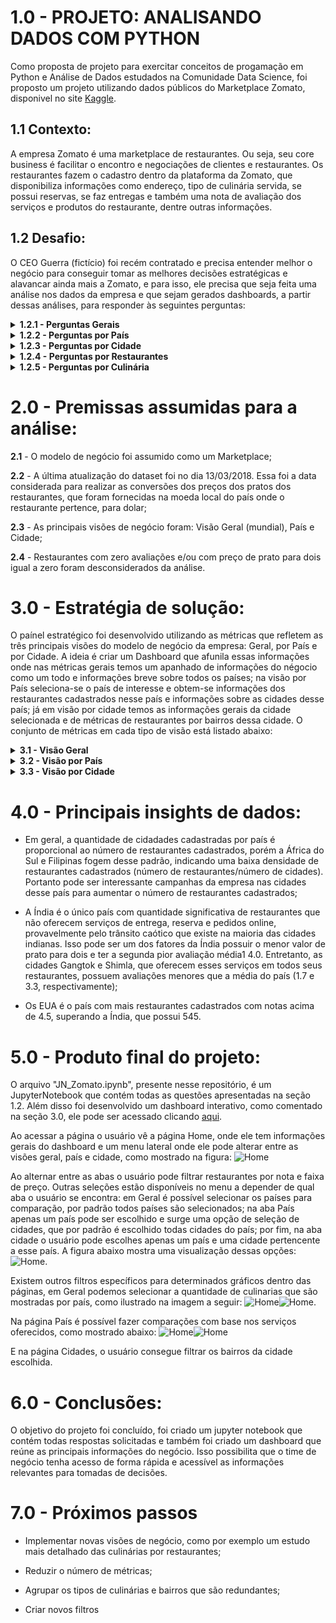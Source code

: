 # 1.0 - PROJETO: ANALISANDO DADOS COM PYTHON

Como proposta de projeto para exercitar conceitos de progamação em Python e Análise de Dados estudados na Comunidade Data Science, foi proposto um
projeto utilizando dados públicos do Marketplace Zomato, disponivel no site [Kaggle](https://www.kaggle.com/datasets/shrutimehta/zomato-restaurants-data).

## 1.1 Contexto:
A empresa Zomato é uma marketplace de restaurantes. Ou seja, seu core business é facilitar o encontro e negociações de clientes e restaurantes. 
Os restaurantes fazem o cadastro dentro da plataforma da Zomato, que disponibiliza informações como endereço, tipo de culinária servida, se possui
reservas, se faz entregas e também uma nota de avaliação dos serviços e produtos do restaurante, dentre outras informações.

## 1.2 Desafio: 
O CEO Guerra (fictício) foi recém contratado e precisa entender melhor o negócio para conseguir tomar as melhores decisões estratégicas e alavancar
ainda mais a Zomato, e para isso, ele precisa que seja feita uma análise nos dados da empresa e que sejam gerados dashboards, a partir dessas análises,
para responder às seguintes perguntas:

<details><summary><strong> 1.2.1 - Perguntas Gerais</strong> </summary>

  - Quantos restaurantes únicos estão registrados?

  - Quantos países únicos estão registrados?

  - Quantas cidades únicas estão registradas?

  - Qual o total de avaliações feitas?

  - Qual o total de tipos de culinária registrados?
  
</details> 


<details><summary><strong> 1.2.2 - Perguntas por País</strong> </summary>
  
  - Qual o nome do país que possui mais cidades registradas?

  - Qual o nome do país que possui mais restaurantes registrados?

  - Qual o nome do país que possui mais restaurantes com o nível de preço igual a 4 registrados?

  - Qual o nome do país que possui a maior quantidade de tipos de culinária distintos?

  - Qual o nome do país que possui a maior quantidade de avaliações feitas?

  - Qual o nome do país que possui a maior quantidade de restaurantes que fazem entrega?

  - Qual o nome do país que possui a maior quantidade de restaurantes que aceitam reservas?

  - Qual o nome do país que possui, na média, a maior quantidade de avaliações registrada?

  - Qual o nome do país que possui, na média, a maior nota média registrada?

  - Qual o nome do país que possui, na média, a menor nota média registrada?

  - Qual a média de preço de um prato para dois por país?
  
</details>   

<details><summary><strong> 1.2.3 - Perguntas por Cidade</strong> </summary>

  - Qual o nome da cidade que possui mais restaurantes registrados?

  - Qual o nome da cidade que possui mais restaurantes com nota média acima de

  - Qual o nome da cidade que possui o maior valor médio de um prato para dois?

  - Qual o nome da cidade que possui mais restaurantes com nota média abaixo de 2.5?

  - Qual o nome da cidade que possui o maior valor médio de um prato para dois?

  - Qual o nome da cidade que possui a maior quantidade de tipos de culinária distintas?

  - Qual o nome da cidade que possui a maior quantidade de restaurantes que fazem reservas?

  - Qual o nome da cidade que possui a maior quantidade de restaurantes que fazem entregas?

  - Qual o nome da cidade que possui a maior quantidade de restaurantes que aceitam pedidos online?
</details>  

<details><summary><strong> 1.2.4 - Perguntas por Restaurantes</strong> </summary>

  - Qual o nome do restaurante que possui a maior quantidade de avaliações?

  - Qual o nome do restaurante com a maior nota média?

  - Qual o nome do restaurante que possui o maior valor de uma prato para duas pessoas?

  - Qual o nome do restaurante de tipo de culinária brasileira que possui a menor média de avaliação?

  - Qual o nome do restaurante de tipo de culinária brasileira, e que é do Brasil, que possui a maior média de avaliação?

  - Os restaurantes que aceitam pedido online são também, na média, os restaurantes que mais possuem avaliações registradas?

  - Os restaurantes que fazem reservas são também, na média, os restaurantes que possuem o maior valor médio de um prato para duas pessoas?

  - Os restaurantes do tipo de culinária japonesa dos Estados Unidos da América possuem um valor médio de prato para duas pessoas maior que as churrascarias americanas (BBQ)?
</details>  

<details><summary><strong> 1.2.5 - Perguntas por Culinária</strong> </summary>

  - Dos restaurantes que possuem o tipo de culinária italiana, qual o nome do restaurante com a maior média de avaliação?

  - Dos restaurantes que possuem o tipo de culinária italiana, qual o nome do restaurante com a menor média de avaliação?

  - Dos restaurantes que possuem o tipo de culinária americana, qual o nome do restaurante com a maior média de avaliação?

  - Dos restaurantes que possuem o tipo de culinária americana, qual o nome do restaurante com a menor média de avaliação?

  - Dos restaurantes que possuem o tipo de culinária árabe, qual o nome do restaurante com a maior média de avaliação?

  - Dos restaurantes que possuem o tipo de culinária árabe, qual o nome do restaurante com a menor média de avaliação?

  - Dos restaurantes que possuem o tipo de culinária japonesa, qual o nome do restaurante com a maior média de avaliação?

  - Dos restaurantes que possuem o tipo de culinária japonesa, qual o nome do restaurante com a menor média de avaliação?

  - Dos restaurantes que possuem o tipo de culinária caseira, qual o nome do restaurante com a maior média de avaliação?

  - Dos restaurantes que possuem o tipo de culinária caseira, qual o nome do restaurante com a menor média de avaliação?

  - Qual o tipo de culinária que possui o maior valor médio de um prato para duas pessoas?

  - Qual o tipo de culinária que possui a maior nota média?

  - Qual o tipo de culinária que possui mais restaurantes que aceitam pedidos online e fazem entregas? 
</details>  

# 2.0 - Premissas assumidas para a análise:

**2.1** - O modelo de negócio foi assumido como um Marketplace;

**2.2** - A última atualização do dataset foi no dia 13/03/2018. Essa foi a data considerada para realizar as conversões dos preços dos pratos
dos restaurantes, que foram fornecidas na moeda local do país onde o restaurante pertence, para dolar;

**2.3** - As principais visões de negócio foram: Visão Geral (mundial), País e Cidade;

**2.4** - Restaurantes com zero avaliações e/ou com preço de prato para dois igual a zero foram desconsiderados da análise.

# 3.0 - Estratégia de solução:

O paínel estratégico foi desenvolvido utilizando as métricas que refletem as três principais visões do modelo de negócio da empresa: Geral, por País e por Cidade. A ideia é
criar um Dashboard que afunila essas informações onde nas métricas gerais temos um apanhado de informações do négocio como um todo e informações breve sobre todos os países; 
na visão por País seleciona-se o país de interesse e obtem-se informações dos restaurantes cadastrados nesse país e informações sobre as cidades desse país; já em visão por
cidade temos as informações gerais da cidade selecionada e de métricas de restaurantes por bairros dessa cidade. O conjunto de métricas em cada tipo de visão está listado abaixo:


<details><summary><strong> 3.1 - Visão Geral</strong> </summary>
  
  - Quantidade de restaurantes registrados;
  
  - Quantidade de paises registrados;
  
  - Quantidade de cidades registradas;
  
  - Total de avaliações feitas na plataforma;
  
  - Gráfico borboleta comparando o número de cidades cadastradas e quantidade de restaurantes registrados em cada país;
  
  - Tabela que informa a média de preço para dois, avaliação média e número de avaliações dos restaurantes em cada país;
  
  - Um gráfico de barras empilhadas que mostra o percentual dos tipos de culinaria mais populares em cada país.
  
</details>  
  
<details><summary><strong> 3.2 - Visão por País</strong> </summary>
  
  - Total de cidades cadastradas no país;
  
  - Média de avaliação dos restaurantes no país;
  
  - Custo médio de uma refeição para dois no país;
  
  - Gráfico de barras empilhadas indicando a quantidade de restaurantes por cidade no país. A pilha de barras pode ser feita comparando os restaurantes
  que entregam, reservam ou aceitam pedidos online, sendo essa uma opção para o usuário;
  
  - Gráfico de barras que mostra a nota média dos restaurantes por cidade do país, comparando entre os restaurantes que entregam, reservam ou aceitam pedidos online;
  
  - Gráfico de barras que indica as culinarias mais populares no país;
  
</details>   

<details><summary><strong> 3.3 - Visão por Cidade</strong> </summary>
  
  - Quantidade de restaurantes cadastrados na cidade selecionada;
  
  - Média das avaliações dos restaurantes na cidade;
  
  - Custo médio de um prato para dois na cidade;
  
  - Gráfico borboleta comparando o preço médio para dois e a quantidade de restaurantes por bairro da cidade selecionada;
  
  - Gráfico de barras das culinárias mais populares na cidade;
  
  - Tabela contendo a(s) culinária(s); preço médio para dois; se reservam, entregam, aceitam pedidos online; avaliação e quantidade de avaliações dos restaurantes da cidade.
  
</details>  

# 4.0 - Principais insights de dados:
  
  - Em geral, a quantidade de cidadades cadastradas por país é proporcional ao número de restaurantes cadastrados, porém a África do Sul e Filipinas fogem desse padrão, indicando
  uma baixa densidade de restaurantes cadastrados (número de restaurantes/número de cidades). Portanto pode ser interessante campanhas da empresa nas cidades desse país para aumentar
  o número de restaurantes cadastrados;
  
  - A Índia é o único país com quantidade significativa de restaurantes que não oferecem serviços de entrega, reserva e pedidos online, provavelmente pelo trânsito caótico que existe
  na maioria das cidades indianas. Isso pode ser um dos fatores da Índia possuir o menor valor de prato para dois e ter a segunda pior avaliação média1 4.0. Entretanto, as cidades Gangtok
  e Shimla, que oferecem esses serviços em todos seus restaurantes, possuem avaliações menores que a média do país (1.7 e 3.3, respectivamente);

  - Os EUA é o país com mais restaurantes cadastrados com notas acima de 4.5, superando a Índia, que possui 545.

# 5.0 - Produto final do projeto:

O arquivo "JN_Zomato.ipynb", presente nesse repositório, é um JupyterNotebook que contém todas as questões apresentadas na seção 1.2. Além disso foi desenvolvido um 
dashboard interativo, como comentado na seção 3.0, ele pode ser acessado clicando [aqui](https://mr-zomato-restaurants.streamlit.app).

Ao acessar a página o usuário vê a página Home, onde ele tem informações gerais do dashboard e um menu lateral onde ele pode alterar entre as visões geral, país e cidade, como mostrado na figura: ![Home](images/Screenshot_20230610_194441.webp)

Ao alternar entre as abas o usuário pode filtrar restaurantes por nota e faixa de preço. Outras seleções estão disponíveis no menu a depender de qual aba o usuário se encontra: em Geral é possível selecionar os países para comparação, por padrão todos países são selecionados; na aba País apenas um país pode ser escolhido e surge uma opção de seleção de cidades, que por padrão é escolhido todas cidades do país; por fim, na aba cidade o usuário pode escolhes apenas um país e uma cidade pertencente a esse país. A figura abaixo mostra uma visualização dessas opções: ![Home](images/My%20project-1.png).

Existem outros filtros específicos para determinados gráficos dentro das páginas, em Geral podemos selecionar a quantidade de culinarias que são mostradas por país, como ilustrado na imagem a seguir: ![Home](images/barra_geral.png)![Home](images/barra_geral2.png).

Na página País é possível fazer comparações com base nos serviços oferecidos, como mostrado abaixo: ![Home](images/comp_pais.png)![Home](images/comp_pais2.png)

E na página Cidades, o usuário consegue filtrar os bairros da cidade escolhida.
  
# 6.0 - Conclusões:

O objetivo do projeto foi concluído, foi criado um jupyter notebook que contém todas respostas solicitadas e também foi criado um dashboard que reúne as principais informações do negócio. Isso possibilita que o time de negócio tenha acesso de forma rápida e acessível as informações relevantes para tomadas de decisões.

# 7.0 - Próximos passos

  - Implementar novas visões de negócio, como por exemplo um estudo mais detalhado das culinárias por restaurantes;

  - Reduzir o número de métricas;

  - Agrupar os tipos de culinárias e bairros que são redundantes;
  
  - Criar novos filtros
